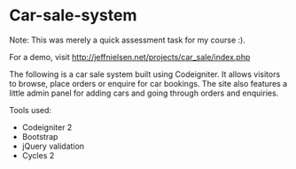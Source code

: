 # Car-sale-system

Note: This was merely a quick assessment task for my course :).

For a demo, visit http://jeffnielsen.net/projects/car_sale/index.php

The following is a car sale system built using Codeigniter. It allows visitors to browse, place orders or enquire for car bookings. The site also features a little admin panel for adding cars and going through orders and enquiries.

Tools used:
- Codeigniter 2
- Bootstrap
- jQuery validation
- Cycles 2
